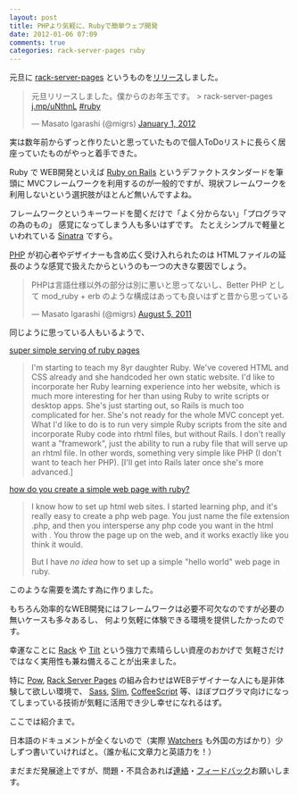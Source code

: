 ```yaml
---
layout: post
title: PHPより気軽に、Rubyで簡単ウェブ開発
date: 2012-01-06 07:09
comments: true
categories: rack-server-pages ruby
---
```


元旦に [rack-server-pages](http://github.com/migrs/rack-server-pages) というものを[リリース](http://rubygems.org/gems/rack-server-pages)しました。

<blockquote class="twitter-tweet tw-align-center"><p>元旦リリースしました。僕からのお年玉です。 &gt; rack-server-pages <a href="http://t.co/MODtXuOL" title="http://j.mp/uNthnL">j.mp/uNthnL</a> <a href="https://twitter.com/search/%2523ruby">#ruby</a></p>&mdash; Masato Igarashi (@migrs) <a href="https://twitter.com/migrs/status/153393608664424448" data-datetime="2012-01-01T08:34:20+00:00">January 1, 2012</a></blockquote>
<script src="//platform.twitter.com/widgets.js" charset="utf-8"></script>

実は数年前からずっと作りたいと思っていたもので個人ToDoリストに長らく居座っていたものがやっと着手できた。

Ruby で WEB開発といえば [Ruby on Rails](http://rubyonrails.org/) というデファクトスタンダードを筆頭に
MVCフレームワークを利用するのが一般的ですが、現状フレームワークを利用しないという選択肢がほとんど無いんですよね。

フレームワークというキーワードを聞くだけで「よく分からない」「プログラマの為のもの」
感覚になってしまう人も多いはずです。
たとえシンプルで軽量といわれている [Sinatra](http://sinatrarb.com/) ですら。

[PHP](http://php.net/) が初心者やデザイナーも含め広く受け入れられたのは
HTMLファイルの延長のような感覚で扱えたからというのも一つの大きな要因でしょう。

<blockquote class="twitter-tweet tw-align-center"><p>PHPは言語仕様以外の部分は別に悪いと思ってないし、Better PHP として mod_ruby + erb のような構成はあっても良いはずと昔から思っている</p>&mdash; Masato Igarashi (@migrs) <a href="https://twitter.com/migrs/status/99322027403526145" data-datetime="2011-08-05T03:33:11+00:00">August 5, 2011</a></blockquote>
<script src="//platform.twitter.com/widgets.js" charset="utf-8"></script>

同じように思っている人もいるようで、

[super simple serving of ruby pages](http://www.ruby-forum.com/topic/82003)
> I'm starting to teach my 8yr daughter Ruby. We've covered HTML and CSS
> already and she handcoded her own static website. I'd like to
> incorporate her Ruby learning experience into her website, which is
> much more interesting for her than using Ruby to write scripts or
> desktop apps. She's just starting out, so Rails is much too complicated
> for her. She's not ready for the whole MVC concept yet. What I'd like
> to do is to run very simple Ruby scripts from the site and incorporate
> Ruby code into rhtml files, but without Rails. I don't really want a
> "framework", just the ability to run a ruby file that will serve up an
> rhtml file. In other words, something very simple like PHP (I don't
> want to teach her PHP). [I'll get into Rails later once she's more
> advanced.]

[how do you create a simple web page with ruby?](http://www.codingforums.com/showthread.php?t=230780)
> I know how to set up html web sites. I started learning php, and it's really easy to create a php web page. You just name the file extension .php, and then you intersperse any php code you want in the html with <?php .... ?>. You throw the page up on the web, and it works exactly like you think it would.
> 
> But I have *no idea* how to set up a simple "hello world" web page in ruby. 

このような需要を満たす為に作りました。

もちろん効率的なWEB開発にはフレームワークは必要不可欠なのですが必要の無いケースも多々あるし、
何より気軽に体験できる環境を提供したかったのです。

幸運なことに [Rack](http://github.com/rack/rack) や [Tilt](http://github.com/github.com/rtomayko/tilt) という強力で素晴らしい資産のおかげで
気軽さだけではなく実用性も兼ね備えることが出来ました。

特に [Pow](http://pow.cx), [Rack Server Pages](http://github.com/migrs/rack-server-pages) の組み合わせはWEBデザイナーな人にも是非体験して欲しい環境で、
[Sass](http://sass-lang.com/), [Slim](http://slim-lang.com/), [CoffeeScript](http://jashkenas.github.com/coffee-script/) 等、ほぼプログラマ向けになってしまっている技術が気軽に活用でき少し幸せになれるはず。

ここでは紹介まで。

日本語のドキュメントが全くないので（実際 [Watchers](https://github.com/migrs/rack-server-pages/watchers) も外国の方ばかり）少しずつ書いていければと。（誰か私に文章力と英語力を！）

まだまだ発展途上ですが、問題・不具合あれば[連絡](https://github.com/inbox/new/migrs)・[フィードバック](https://github.com/migrs/rack-server-pages/issues)お願いします。

